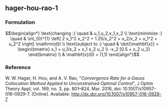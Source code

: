 ## hager-hou-rao-1

### Formulation
```math
\begin{align*}
\text{changing :} \quad & u_1,u_2,x_1,x_2 \\
\text{minimize :} \quad & \int_{0}^{1} \left[ 2 x_1^2 x_2^2 + 1.25/x_2^2 + u_2/x_2 + u_1^2 + u_2^2 \right] \mathrm{d}t \\
\text{subject to :} \quad & \dot{\mathbf{x}} = \begin{bmatrix}
x_1 + u_1/x_2 + x_1 x_2 u_2 \\
-x_2 [0.5 + x_2 u_2]
\end{bmatrix} \\
& \mathbf{x}(0) = (1,1)
\end{align*}
```

### Reference
W. W. Hager, H. Hou, and A. V. Rao, "*Convergence Rate for a Gauss Collocation Method Applied to Unconstrained Optimal Control*", J Optim Theory Appl, vol. 169, no. 3, pp. 801–824, Mar. 2016, doi: 10.1007/s10957-016-0929-7. [Online]. Available: http://dx.doi.org/10.1007/s10957-016-0929-7